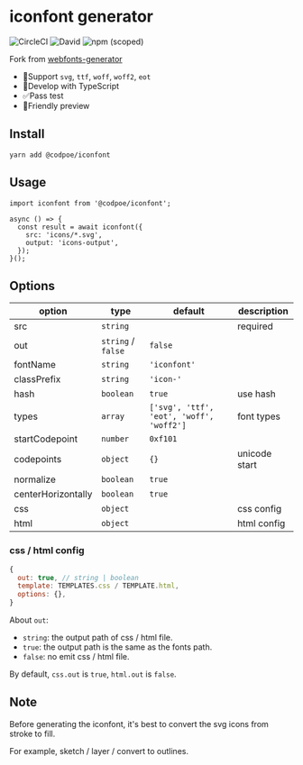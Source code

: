 # iconfont generator

![CircleCI](https://img.shields.io/circleci/build/github/Codpoe/iconfont.svg)
![David](https://img.shields.io/david/codpoe/iconfont.svg)
![npm (scoped)](https://img.shields.io/npm/v/@codpoe/iconfont.svg)

Fork from [webfonts-generator](https://github.com/sunflowerdeath/webfonts-generator)

- 🎉Support `svg`, `ttf`, `woff`, `woff2`, `eot`
- 🥊Develop with TypeScript
- ✅Pass test
- 👀Friendly preview

## Install
```
yarn add @codpoe/iconfont
```

## Usage
```
import iconfont from '@codpoe/iconfont';

async () => {
  const result = await iconfont({
    src: 'icons/*.svg',
    output: 'icons-output',
  });
}();
```

## Options

| option | type | default | description |
|---|---|---|---|
| src | `string` | | required |
| out | `string` / `false` | `false` | |
| fontName | `string` | `'iconfont'` | |
| classPrefix | `string` | `'icon-'` | |
| hash | `boolean` | `true` | use hash |
| types | `array` | `['svg', 'ttf', 'eot', 'woff', 'woff2']` | font types |
| startCodepoint | `number` | `0xf101` | |
| codepoints | `object` | `{}` | unicode start |
| normalize | `boolean` | `true` | |
| centerHorizontally | `boolean` | `true` | |
| css | `object` | | css config |
| html | `object` | | html config |

### css / html config
```js
{
  out: true, // string | boolean
  template: TEMPLATES.css / TEMPLATE.html,
  options: {},
}
```
About `out`:
- `string`: the output path of css / html file.
- `true`: the output path is the same as the fonts path.
- `false`: no emit css / html file.

By default, `css.out` is `true`, `html.out` is `false`.

## Note

Before generating the iconfont, it's best to convert the svg icons from stroke to fill.

For example, sketch / layer / convert to outlines.
